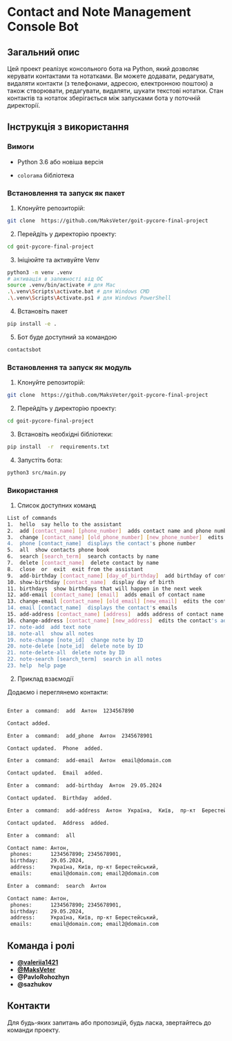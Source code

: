 
  

# Contact and Note Management Console Bot

  

  

## Загальний опис

  

  

Цей проект реалізує консольного бота на Python, який дозволяє керувати контактами та нотатками. Ви можете додавати, редагувати, видаляти контакти (з телефонами, адресою, електронною поштою) а також створювати, редагувати, видаляти, шукати текстові нотатки. Стан контактів та нотаток зберігається між запусками бота у поточній директорії.

  

  

## Інструкція з використання

  

  

### Вимоги

  

  

- Python 3.6 або новіша версія

  

-  `colorama` бібліотека

  

  
### Встановлення та запуск як пакет
1. Клонуйте репозиторій:

```bash
git clone  https://github.com/MaksVeter/goit-pycore-final-project
```

2. Перейдіть у директорію проекту:

```bash
cd goit-pycore-final-project
```

3. Ініціюйте та активуйте Venv
```bash
python3 -m venv .venv
# активація в залежності від ОС
source .venv/bin/activate # для Mac
.\.venv\Scripts\activate.bat # для Windows CMD
.\.venv\Scripts\Activate.ps1 # для Windows PowerShell
```

4. Встановіть пакет

```bash
pip install -e .
```

5. Бот буде доступний за командою

```bash
contactsbot
```



### Встановлення та запуск як модуль

1. Клонуйте репозиторій:

```bash
git clone  https://github.com/MaksVeter/goit-pycore-final-project
```

2. Перейдіть у директорію проекту:

```bash
cd goit-pycore-final-project
```

3. Встановіть необхідні бібліотеки:

```bash
pip install  -r  requirements.txt
```

4. Запустіть бота:

```bash
python3 src/main.py
```

  

### Використання

  

1. Список доступних команд

  

```bash
List of commands
1.  hello  say hello to the assistant
2.  add [contact_name] [phone_number]  adds contact name and phone number to memory
3.  change [contact_name] [old_phone_number] [new_phone_number]  edits the contact's phone number
4.  phone [contact_name]  displays the contact's phone number
5.  all  show contacts phone book
6.  search [search_term]  search contacts by name
7.  delete [contact_name]  delete contact by name
8.  close  or  exit  exit from the assistant
9.  add-birthday [contact_name] [day_of_birthday]  add birthday of contact name
10. show-birthday [contact_name]  display day of birth
11. birthdays  show birthdays that will happen in the next week
12. add-email [contact_name] [email]  adds email of contact name
13. change-email [contact_name] [old_email] [new_email]  edits the contact's email
14. email [contact_name]  displays the contact's emails
15. add-address [contact_name] [address]  adds address of contact name
16. change-address [contact_name] [new_address]  edits the contact's address
17. note-add  add text note
18. note-all  show all notes
19. note-change [note_id]  change note by ID
20. note-delete [note_id]  delete note by ID
21. note-delete-all  delete note by ID
22. note-search [search_term]  search in all notes
23. help  help page
```

  

2. Приклад взаємодії

  

Додаємо і переглянемо контакти:

```bash

Enter a  command:  add  Антон  1234567890

Contact added.

Enter a  command:  add_phone  Антон  2345678901

Contact updated.  Phone  added.

Enter a  command:  add-email  Антон  email@domain.com

Contact updated.  Email  added.

Enter a  command:  add-birthday  Антон  29.05.2024

Contact updated.  Birthday  added.

Enter a  command:  add-address  Антон  Україна,  Київ,  пр-кт  Берестейський

Contact updated.  Address  added.

Enter a  command:  all

Contact name: Антон, 
 phones:      1234567890; 2345678901, 
 birthday:    29.05.2024, 
 address:     Україна, Київ, пр-кт Берестейський, 
 emails:      email@domain.com; email2@domain.com

Enter a  command:  search  Антон

Contact name: Антон, 
 phones:      1234567890; 2345678901, 
 birthday:    29.05.2024, 
 address:     Україна, Київ, пр-кт Берестейський, 
 emails:      email@domain.com; email2@domain.com

```

  

## Команда і ролі

-  [**@valeriia1421**](https://github.com/valeriia1421)
-  [**@MaksVeter**](https://github.com/MaksVeter )
-  **@PavloRohozhyn**
-  **@sazhukov**

## Контакти

  

  

Для будь-яких запитань або пропозицій, будь ласка, звертайтесь до команди проекту.
